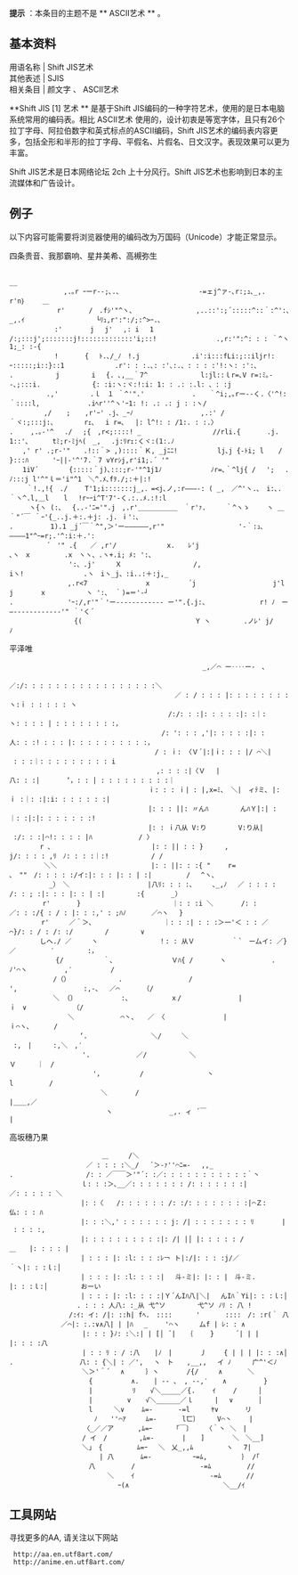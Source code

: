 **提示** ：本条目的主题不是 ** ASCII艺术  ** 。

**基本资料**  
---  
用语名称  |  Shift JIS艺术   
其他表述  |  SJIS   
相关条目  |  颜文字  、  ASCII艺术   
  
**Shift JIS [1]  艺术 ** 是基于Shift JIS编码的一种字符艺术，使用的是日本电脑系统常用的编码表。相比  ASCII艺术
使用的，设计初衷是等宽字体，且只有26个拉丁字母、阿拉伯数字和英式标点的ASCII编码，Shift
JIS艺术的编码表内容更多，包括全形和半形的拉丁字母、平假名、片假名、日文汉字。表现效果可以更为丰富。

Shift JIS艺术是日本网络论坛  2ch  上十分风行。Shift JIS艺术也影响到日本的主流媒体和广告设计。

##  例子

以下内容可能需要将浏览器使用的编码改为万国码（Unicode）才能正常显示。

四条贵音、我那霸响、星井美希、高槻弥生

    
    
    　　　　　　　　　　　　　　　　　　　　　　　　　　　　　　　　　　　　　　　　　　　　　　 　　__
    　　　　　　 　 ,.｡r ｰーr‐-;､.、　 　 　 　 　　　　　 -=ェj^ァ-､r:;ｭ､_,.　　　　　　　　　 　r'n｝　 　＿
    　　　　　 　 r'　　　 /　.fｼ'"^ヽ、　 　 　 　 　 　 ,..::':;´:::::^::｀:^':､_,.ｲ　　　　　　 　 　 　└ﾘｭ,r':":/;:^>ｰ.､
    　　　 　 　 :'　 　 　j　 j'　 ,: i　 1　　　　　 　　 /:;:::j';:::::::j!:::::::::::::'i;::!　　　　　　　　　.,r:'":^: : : ｀^ヽ1;_: :‐{
    　　 　　 　 !　　　　{　 ﾄ.､/_ﾉ　!.j　　　　 　 　 .i':i:::fLi:;::iljr!:ｰ:::::;i::}::1　　　　　　　 .r': : :.､: :'､:.、: : : :'!:ヽ: :':、
    .　 　 　 　 j　 　 　 i　 {. ､,__｀7^　　　　　　　　l:jl::ｌr=､V r=:ﾐ｡--､;:::i. 　　 　　　 　{: :i:ヽ:ヾ:!:i: 1: : .: :.l: 、: :j
    　　　　　 .,' 　 　 　.ｌ　１ ｀^'".'　　　　 　 　.　　｀^i;,｡rー‐-く.〈'^!:｀::::l,　　　　　 　 .iﾍr''^ヽ'ｰ1: !: .: .: j : :ヽ/
    　　 　 　,/ 　 ; 　 ,r'ｰ' .j、_ｰﾉ　　　　　　　　 　 ,.:' /　　　　　 ｀ヾ:;:::j:､　　　　 rｪ､　 i r=､　 |: l^!: : /1:. : :.〉
    .　　 ,.｡‐'^　 ./ 　;{　,r<;::::! _　　　 　 　　　　　 //rli.{　　　　.j.　　 1::'､　　　 tﾐ;r-ﾐjﾍ(　_,　 .j:ﾘrｪ:くヾ:(1:.ﾉ
    　　,' r' .;r‐'"　　.!::｀> ,)::::｀Ｋ, _jﾆﾆ!　　　　　　lj､j {-ﾄi; l 　 / 　 　 }:::ﾊ 　　　'ｰ||‐'^'7.｀7 vYrｼj,r'i1;.´ '"
    　　1iV´　　　　 {:::::｀j)､:::;r-'"^1j1ﾉ　 　 　　 　 ﾉr=､｀^lj{ / 　';　 .ﾉ:::j l'^"ｌ＝'i"^1　＼^.ﾒ､fｦ./;:＋|:!
    　　 ｀!.,!{　./　　 T'1;i:::::::j_,．=<j､ノ,:r―――‐: ( _,　／^'ヽ.､　i:､. ｀ヽ^.l,＿l 　 l　 !rｰｰi^T'7'‐く.:..ﾒ.:!:l
    　　　ヽ{ヽ (:、　 {..-'ﾆ='".j　,.r'＿＿＿＿＿＿　｀r'ｧ.　　　｀^ヽゝ　　 ヽ ＿｀"´￣ ｀ｰ'{_..j.＋:.＋j: .j. ｉ':､
    .　　　　　 1).1 _j´￣｀^",＞'ー――――――,r'"　　　　　　　　 　　 '-｀:ｭ､ ――――1"^ｰ=r;.'^:i:＋.':
    　　　　　 ´　'" .{　　／ ,r'/　　　　　　　 x.　　ﾚ'j　　　　　　　　　 　 　､ヽ　x　　 　 　.x　ヽヽ、.ヽ+.i; ﾒ: ':、
    　　　　　　　　　':、.j'　　　Ｘ　　　　　 　 　 　　/, 　　　　　　　　　　　　iヽ!　 　 　　 　 　 .ヽ　iヽ_j、:i..:＋:j,_
    　　 　 　 　　　,.r<7　　　 　 　　 　x　 　　 　 ´j　　　　　　　　　　　 j'l j　　　　ｘ　　　　　　ヽ ':、 ｀)=＝'-┘
    .　　　　　　 　 'ｰ:/,r'"｀'ー------------ ー'".{.j:、　　　　　　 　 r! ﾉ　ー―-----------‐'" ｀'く´
    　　　　 　 　　 　{(　　　　 　 　 　　 　 　 　　 　Y ヽ　　　　　.ノﾚ' j/　　　　　　　　　　　　　 　 　 ﾉ
    

平泽唯

    
    
    　　　　　　　　　　　　　　　　　　　　　　　　　　　 　 _,／⌒ ー‥‥ー-　､
    　　　　　　　　　　　　　　　　　　　　　　　　　 　 ／:/: : : : : : : : : : : : : : : : :＼
    　　　　　　　　　　　　　　　　　　　　　　　　　／ : / : : : |: : : : : : : : ヽ:ｉ : : : : : ヽ
    　　　　　　　　　　　　　　　　　　　　　　　　/:/: : :|: : : : :|: :｜: ヽ: : : : | : : : : : : : :，
    　　　　　　　　　　　　　　　　　　　　　　　/: ': : : ,'|: : : : :|: :人: : :! : : : |: : : : : : : : : :，
    　　　　　　　　　　　　　　　　　　　　　　/ : ｉ: 〈Ｖ´|:|ｉ: : : |/ ⌒＼| : : :｜: : : : : : : : : i
    　　　　　　　　　　　　 　 　 　 　 　 　 ,: : : :|〈Ｖ　 |八: : :|　　　　‘，: : | : : : : : : : : :｜
    　　　　　　　　　　　　　　　　　　　　　ｉ: : : ｉ| : |,x=ﾐ、 ＼|　ィﾃミ､ |:ｉ :｜: :|:i: : : : : : :|
    　　　　　　　　　　　　　　　　　　　　　|: : : ||: 〃んﾊ　 　 　 んﾊＹ|:| :｜: :|:|: : : : : : :!
    　　　　　　　　　　　　　　　　　　　　　|: : ｉ八从 V:り　 　 　 V:り从| :/: : :|⌒!: : : : |ﾊ　　　　　　　/ 〉
    　　　　 r ､　　　　　　　　　　　　　 　 |: : || : : }　 　 ,　　 　 　 　 j/: : : : ,ﾘ　ﾉ: : : :｜:!　 　 　 　 / /
    　　　 　 ＼＼　　　　 　 　 　 　 　 　 |: : ||: : :{ "　　 r= ､　""　/: : : : :/イ:|: : : |: : | :|　　　 　 /　 ^ヽ、
    　　　　　　_）　＼　　　　　　　　 　 　 |八ﾘ: : : :､　　　､_,ﾉ　 ／ : : : : /: : ; :|: : : |: : | :|　 　 　 :{　　　　_）
    　　　　　r'　　　　}　　 　 　 　 　 　 　 　 ｜: : :i ＼　　 　 /: :／: : :/{ : / : |: : :,' : ;ﾊﾉ 　 　 ／⌒ヽ　 }
    　 　 　 r'　　　／＾＞､　　　　　　　 　 　 ｜: : :| : : :＞一'＜ : : ／⌒}/: : / : /: :/　 　 　 /　 　 　 ∨
    　　　　 しヘ./ ／　　　ヽ　　　　　　　 　 ！: : 从Ｖ　　　　　 ｀`　ー厶イ: ／}／　　　 　 ′　　　　　:，
    　　　　　　　{/　　　　　　｀､　　　　　 　 　 Ｖﾊ{ /　　　　ヽ　　　 　 　 .ﾉ'⌒ヽ　　　　　 ,′　　 　 　 /
    　　　　　　 /（）　　　　 　 　 .　　　 　 　 　 　 /　　　 　 　 ',　　　　　　　　　　:,-､　 ／⌒　　　　（/
    　　　　　　 ＼ （）　　　　　 　 :、　 　 　 　 ｘ/ 　 　 　 　 　 |　 　 　 　 　 　 　 ｉ　∨ 　 　 　 　 （/
    　　　　　 　 　 ＼ 　 　 　 　 ⌒丶、　　／ 〈　　　　　 　 　 | 　 　 　 　 　 　 　 　 ｉ⌒ヽ､　　　 /
    　　 　 　 　 　 　 ‘.　 　 　 　 　 　 ＼/　　　＼　　　　　　　　　　　　　 　 　 　 :,　|　 　 :,＼　,′
    　　　　　　　　　　　'.　　　　　　　／/　 　 　 　 ＼　　　 　 　 　 　 　 　 　 　 　 Ｖ　 　 ｜　/
    　　　　 　 　 　 　 　 '，　　　　　　/　 　 　 　 　 　 丶　　　　　　　　　　　　　　　l 　 　 　 /
    　　 　 　 　 　 　 　 　 ＼　　 　 /　 　 　 　 　 　 　　　　　　　　　　　　　　　　　 |＿＿,／
    　　　　　　　　　　　　　　 ヽ　　　　　　　　 _,. ィ ´￣　　　　　　　　　　　　　　 　 |
    

高坂穗乃果

    
    
    　　　　　　　　　　　　　　＿　　　/＼
    　　　　　　　　　　　 ／ : : : :＼_/　 ´＞‐ｧ''⌒ﾆ=-　 ,,_
    .　　　　 　 　 　 　 /: : ／￣￣＞'"´: :／: : : : : : : : : : :｀丶
    　　　　　　　 　 　 ｌ: : :＞､__／: : : : : : : /: : : : : : :|／: : : : : ＼
    　　　　　　　 　 　 |: :〈　　/: : : : : : /: :/: : : : : : : :|⌒Ｚ:仏: : : ﾊ
    　　　　　　　 　 　 |: : :＼,' : : : : : : j: /| : : : : : : : ﾘ　　 　 | : : : :,
    　　　　　　　 　 　 |: : : : : : : : : :|: /| |│ |: : : : : /　＿　　|: : : : |
    　　　　　　　 　 　 | : : : |: :l: : : :ﾚ￢ ト|:/|: : : :j/／　　｀ヽ|: : :ｌ:│
    　　　　　　　 　 　 | : : : |: :l: : : :|　 斗-ミ|: |: : |　斗-ミ.　 |: : :ｌ:│　　　　　おーい
    　　　　　　　 　 　 | : : : |: :l: : : :|Ｙ´んIﾊ八|＼|　 んIﾊ｀Yi|: : :ｌ:│
    　　　　　　　　 　 . : : : 人八: :_从 弋^ソ　 　 　 弋^ソ ﾉﾘ : 八 !
    　　　　　　　　　/:ｲ: イ: /|: ::h| fﾍ.　::::　　　 ' 　 　 ::::　/: :r(｀ 八
    　　　　 　 　 ／⌒|: :.:∨∧八| | |ﾊ　 _　　 '⌒ヽ　　　厶f | ﾚ: : ∧
    　　　　 　 　 　 　 |: : : }ﾉ: :＼:| | [│ ´|　 ｛　　 }　 　 ´| | | |: : : :八
    　　　　 　 　 　 　 | : : ﾘ : / :八 　 |ﾉ　|　　 　 丿　　 { | | | |: : :∧│
    .　　　 　 　 　 　 八: : {＼| : ／',　 ヽ　ト　　,__,, 　イ ﾉ　 　 广^'＜ﾉ
    　　　　　　　　　　　＼＞'＾´　 ∧ 　　 ｝ヽ　　 　 /{/　　　∧ 　 　 ＼
    　　　　　　　　　　　　{　　 　 　 ∧. 　 | -- 、 , --,′ 　 ∧　　　　　 }
    　　　　　　　　　　　　|　　　　　　ﾘ 　 √＼_____／{.　　 ｲ　　 /　 　 │
    　　　　　　　　　　　　|　　　 　 ∨ 　 √＼______／ｌ　 　 |　 ∨ 　 　 │
    　　　　　　　　　　　　l　 　 ＼∨　　 ﾑ=- 　 　 -=l 　　 ﾔ∨　　　　リ
    　 　 　 　 　 　 　 　 ﾉ　　''⌒ｱ　　　ﾑ=- 　 　 l匸〕　 　 V⌒丶　　 |
    　　　　　　　　　 　 〈_／／ア　　　 ,ﾑ=ｰ　　　 ｢￣〕　　　〈｀丶 ＼　|
    　　　　　　　　　　　/ イ　/　 　 　 ,ﾑ=-　　 　 | 　 ]　　 　 ＼　＼__]
    　　　　　　　　　　　＼｣　{　　　 　 ﾑ=ｰ　 ＼　乂_,,ﾑ　　　　　ヽ　 7|
    　　　　 　 　 　 　 　 　| 八　　　　ﾑ=-　　　　 　 ｰ=ﾑ,　　　 　 ｝ /｢
    　　　　　　　　　　　　八 　 　 　 /　　　　　　 　 　 -=ﾑ 　 　 　 //
    　　　 　 　 　 　 　 　 　 ＼　　 ｲ　　　　　　 　 　 　 -=ﾑ 　 　 //
    　　　　　　　　　　　 　 　 　 ｰ(∧　　　　 　 　 　 　 　 　 ＼__/ｲ
    

##  工具网站

寻找更多的AA, 请关注以下网站

     http://aa.en.utf8art.com/ 
     http://anime.en.utf8art.com/ 